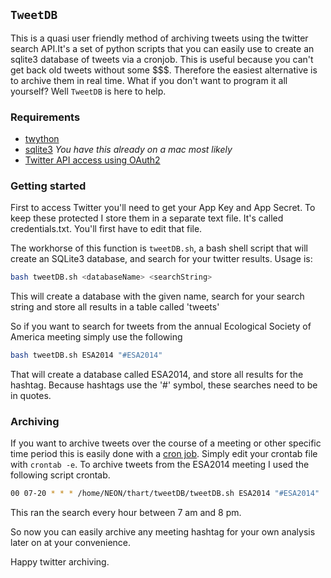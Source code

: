 ## `TweetDB`

This is a quasi user friendly method of archiving tweets using the twitter search API.It's a set of python scripts that you can easily use to create an sqlite3 database of tweets via a cronjob. This is useful because you can't get back old tweets without some $$$.  Therefore the easiest alternative is to archive them in real time. What if you don't want to program it all yourself? Well `TweetDB` is here to help.

### Requirements

  * [twython](https://github.com/ryanmcgrath/twython)
  * [sqlite3](http://www.sqlite.org/) *You have this already on a mac most likely*
  * [Twitter API access using OAuth2](http://themebeans.com/how-to-create-access-tokens-for-twitter-api-1-1/)

### Getting started

First to access Twitter you'll need to get your App Key and App Secret. To keep these protected I store them in a separate text file.  It's called credentials.txt.  You'll first have to edit that file.

The workhorse of this function is `tweetDB.sh`, a bash shell script that will create an SQLite3 database, and search for your twitter results. Usage is:
```bash
bash tweetDB.sh <databaseName> <searchString>
```
This will create a database with the given name, search for your search string and store all results in a table called 'tweets'

So if you want to search for tweets from the annual Ecological Society of America meeting simply use the following
```bash
bash tweetDB.sh ESA2014 "#ESA2014"
```
That will create a database called ESA2014, and store all results for the hashtag.  Because hashtags use the '#' symbol, these searches need to be in quotes.

### Archiving

If you want to archive tweets over the course of a meeting or other specific time period this is easily done with a [cron job](http://www.thesitewizard.com/general/set-cron-job.shtml).  Simply edit your crontab file with `crontab -e`.  To archive tweets from the ESA2014 meeting I used the following script crontab.

```bash
00 07-20 * * * /home/NEON/thart/tweetDB/tweetDB.sh ESA2014 "#ESA2014"
```
This ran the search every hour between 7 am and 8 pm.

So now you can easily archive any meeting hashtag for your own analysis later on at your convenience.

Happy twitter archiving.
